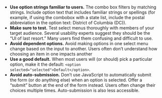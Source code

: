 - **Use option strings familiar to users.** The combo box filters by matching strings. Include option text that includes familiar strings or spellings (for example, if using the combobox with a state list, include the postal abbreviation in the option text: District of Columbia (DC)).
- **Make sure to test.** Test select menus thoroughly with members of your target audience. Several usability experts suggest they should be the “UI of last resort.” Many users find them confusing and difficult to use.
- **Avoid dependent options.** Avoid making options in one select menu change based on the input to another. Users often don’t understand how choosing an item in one impacts another
- **Use a good default.** When most users will (or should) pick a particular option, make it the default: `<option selected="selected">Default</option>`.
- **Avoid auto-submission.** Don’t use JavaScript to automatically submit the form (or do anything else) when an option is selected. Offer a “submit” button at the end of the form instead. Users often change their choices multiple times. Auto-submission is also less accessible.
